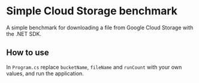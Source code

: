 # Simple Cloud Storage benchmark
A simple benchmark for downloading a file from Google Cloud Storage with the .NET SDK.

## How to use
In `Program.cs` replace `bucketName`, `fileName` and `runCount` with your own values, and run the application.
